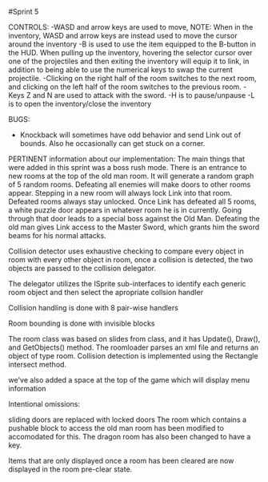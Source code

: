 #Sprint 5

CONTROLS: 
-WASD and arrow keys are used to move, NOTE: When in the inventory, WASD and arrow keys are instead used to move the cursor around the inventory
-B is used to use the item equipped to the B-button in the HUD.
When pulling up the inventory, hovering the selector cursor over one of the projectiles and then exiting the inventory will equip it to link, 
in addition to being able to use the numerical keys to swap the current projectile.
-Clicking on the right half of the room switches to the next room, and clicking on the left half of the room switches to the previous room.
-Keys Z and N are used to attack with the sword.
-H is to pause/unpause
-L is to open the inventory/close the inventory


BUGS:

- Knockback will sometimes have odd behavior and send Link out of bounds. Also he occasionally can get stuck on a corner.


PERTINENT information about our implementation:
The main things that were added in this sprint was a boss rush mode. There is an entrance to new rooms
at the top of the old man room.  It will  generate a random  graph of 5 random rooms. Defeating all enemies
will make doors to other rooms appear. Stepping in a new room will always lock Link into that room. Defeated
rooms always stay unlocked. Once Link has defeated all 5 rooms, a white puzzle door appears in whatever room
he is in currently. Going through that door leads to a special boss against the Old Man. Defeating the old
man gives Link access to the Master Sword, which grants him the sword beams for his normal attacks.

Collision detector uses exhaustive checking to compare every object in room with every other object in room, once a collision is detected,
the two objects are passed to the collision delegator.

The delegator utilizes the ISprite sub-interfaces to identify each generic room object and then select the apropriate collsion handler

Collision handling is done with 8 pair-wise handlers

Room bounding is done with invisible blocks

The room class was based on slides from class, and it has Update(),
Draw(), and GetObjects() method. The roomloader parses an xml file and returns an object of type room. Collision detection is 
implemented using the Rectangle intersect method. 

we've also added a space at the top of the game which will display menu information





Intentional omissions:

sliding doors are replaced with locked doors
The room which contains a pushable block to access the old man room has been modified to accomodated for this. The dragon room 
has also been changed to have a key. 

Items that are only displayed once a room has been cleared are now  displayed in the room pre-clear state.



